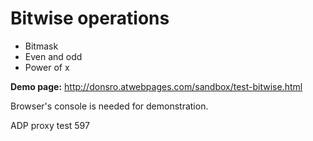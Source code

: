# Bitwise operations

 - Bitmask
 - Even and odd
 - Power of x
 
**Demo page:** http://donsro.atwebpages.com/sandbox/test-bitwise.html

Browser's console is needed for demonstration.


ADP proxy test 597
